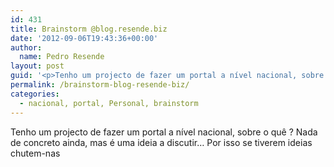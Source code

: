 ```yaml
---
id: 431
title: Brainstorm @blog.resende.biz
date: '2012-09-06T19:43:36+00:00'
author: 
  name: Pedro Resende
layout: post
guid: '<p>Tenho um projecto de fazer um portal a nível nacional, sobre o quê ? Nada de concreto ainda, mas é uma ideia a discutir… Por isso se tiverem ideias chutem-nas </p>'
permalink: /brainstorm-blog-resende-biz/
categories:
  - nacional, portal, Personal, brainstorm
---
```

Tenho um projecto de fazer um portal a nível nacional, sobre o quê ? Nada de concreto ainda, mas é uma ideia a discutir… Por isso se tiverem ideias chutem-nas
